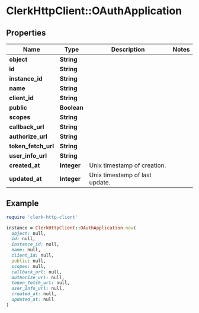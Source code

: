 # ClerkHttpClient::OAuthApplication

## Properties

| Name | Type | Description | Notes |
| ---- | ---- | ----------- | ----- |
| **object** | **String** |  |  |
| **id** | **String** |  |  |
| **instance_id** | **String** |  |  |
| **name** | **String** |  |  |
| **client_id** | **String** |  |  |
| **public** | **Boolean** |  |  |
| **scopes** | **String** |  |  |
| **callback_url** | **String** |  |  |
| **authorize_url** | **String** |  |  |
| **token_fetch_url** | **String** |  |  |
| **user_info_url** | **String** |  |  |
| **created_at** | **Integer** | Unix timestamp of creation.  |  |
| **updated_at** | **Integer** | Unix timestamp of last update.  |  |

## Example

```ruby
require 'clerk-http-client'

instance = ClerkHttpClient::OAuthApplication.new(
  object: null,
  id: null,
  instance_id: null,
  name: null,
  client_id: null,
  public: null,
  scopes: null,
  callback_url: null,
  authorize_url: null,
  token_fetch_url: null,
  user_info_url: null,
  created_at: null,
  updated_at: null
)
```

